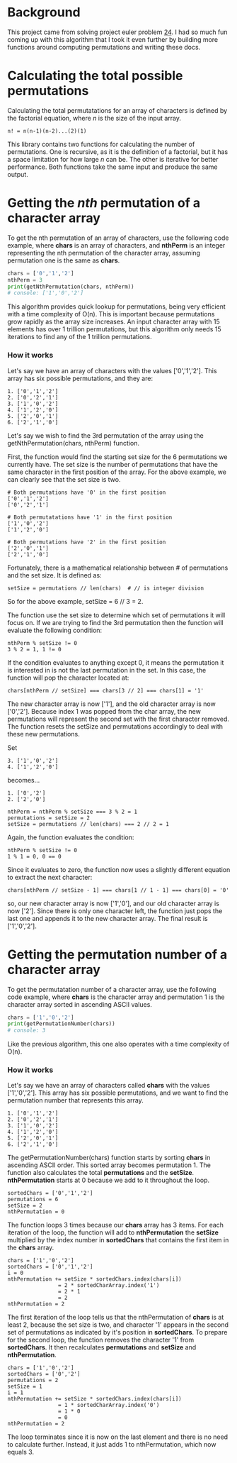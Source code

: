 # Background
This project came from solving project euler problem [24](https://projecteuler.net/problem=24).  I had so much fun coming up with this algorithm that I took it even further by building more functions around computing permutations and writing these docs.

# Calculating the total possible permutations
Calculating the total permutatations for an array of characters is defined by the factorial equation, where *n* is the size of the input array.
```
n! = n(n-1)(n-2)...(2)(1)
```
This library contains two functions for calculating the number of permutations.  One is recursive, as it is the definition of a factorial, but it has a space limitation for how large *n* can be.  The other is iterative for better performance.  Both functions take the same input and produce the same output.

# Getting the *nth* permutation of a character array
To get the nth permutation of an array of characters, use the following code example, where **chars** is an array of characters, and **nthPerm** is an integer representing the nth permutation of the character array, assuming permutation one is the same as **chars**.
```python
chars = ['0','1','2']
nthPerm = 3
print(getNthPermutation(chars, nthPerm))
# console: ['1','0','2']
```
This algorithm provides quick lookup for permutations, being very efficient with a time complexity of O(n).  This is important because permutations grow rapidly as the array size increases.  An input character array with 15 elements has over 1 trillion permutations, but this algorithm only needs 15 iterations to find any of the 1 trillion permutations.

### How it works
Let's say we have an array of characters with the values ['0','1','2'].  This array has six possible permutations, and they are:
```
1. ['0','1','2']
2. ['0','2','1']
3. ['1','0','2']
4. ['1','2','0']
5. ['2','0','1']
6. ['2','1','0']
```
Let's say we wish to find the 3rd permutation of the array using the getNthPermutation(chars, nthPerm) function.  

First, the function would find the starting set size for the 6 permutations we currently have.  The set size is the number of permutations that have the same character in the first position of the array.  For the above example, we can clearly see that the set size is two.
```
# Both permutations have '0' in the first position
['0','1','2']
['0','2','1']

# Both permutatations have '1' in the first position
['1','0','2']
['1','2','0']
 
# Both permutations have '2' in the first position
['2','0','1']
['2','1','0']
```
Fortunately, there is a mathematical relationship between # of permutations and the set size.  It is defined as:
```
setSize = permutations // len(chars)  # // is integer division
```
So for the above example, setSize = 6 // 3 = 2.

The function use the set size to determine which set of permutations it will focus on.  If we are trying to find the 3rd permutation then the function will evaluate the following condition:
```
nthPerm % setSize != 0
3 % 2 = 1, 1 != 0
```
If the condition evaluates to anything except 0, it means the permutation it is interested in is not the last permutation in the set.  In this case, the function will pop the character located at:
```
chars[nthPerm // setSize] === chars[3 // 2] === chars[1] = '1'
```
The new character array is now ['1'], and the old character array is now ['0','2'].  Because index 1 was popped from the char array, the new permutations will represent the second set with the first character removed.  The function resets the setSize and permutations accordingly to deal with these new permutations.

Set
```
3. ['1','0','2']
4. ['1','2','0']
```
becomes...
```
1. ['0','2']
2. ['2','0']

nthPerm = nthPerm % setSize === 3 % 2 = 1
permutations = setSize = 2
setSize = permutations // len(chars) === 2 // 2 = 1
```

Again, the function evaluates the condition:
```
nthPerm % setSize != 0
1 % 1 = 0, 0 == 0
```
Since it evaluates to zero, the function now uses a slightly different equation to extract the next character:
```
chars[nthPerm // setSize - 1] === chars[1 // 1 - 1] === chars[0] = '0'
```
so, our new character array is now ['1','0'], and our old character array is now ['2'].  Since there is only one character left, the function just pops the last one and appends it to the new character array.  The final result is ['1','0','2'].

# Getting the permutation number of a character array
To get the permutatation number of a character array, use the following code example, where **chars** is the character array and permutation 1 is the character array sorted in ascending ASCII values.
```python
chars = ['1','0','2']
print(getPermutationNumber(chars))
# console: 3
```
Like the previous algorithm, this one also operates with a time complexity of O(n).

### How it works
Let's say we have an array of characters called **chars** with the values ['1','0','2'].  This array has six possible permutations, and we want to find the permutation number that represents this array.
```
1. ['0','1','2']
2. ['0','2','1']
3. ['1','0','2']
4. ['1','2','0']
5. ['2','0','1']
6. ['2','1','0']
```
The getPermutationNumber(chars) function starts by sorting **chars** in ascending ASCII order.  This sorted array becomes permutation 1.  The function also calculates the total **permutations** and the **setSize**.  **nthPermutation** starts at 0 because we add to it throughout the loop.
```
sortedChars = ['0','1','2']
permutations = 6
setSize = 2
nthPermutation = 0
```
The function loops 3 times because our **chars** array has 3 items.  For each iteration of the loop, the function will add to **nthPermutation** the **setSize** multiplied by the index number in **sortedChars** that contains the first item in the **chars** array.
```
chars = ['1','0','2']
sortedChars = ['0','1','2']
i = 0
nthPermutation += setSize * sortedChars.index(chars[i])
                = 2 * sortedCharArray.index('1')
                = 2 * 1
                = 2
nthPermutation = 2
```
The first iteration of the loop tells us that the nthPermutation of **chars** is at least 2, because the set size is two, and character '1' appears in the second set of permutations as indicated by it's position in **sortedChars**.  To prepare for the second loop, the function removes the character '1' from **sortedChars**. It then recalculates **permutations** and **setSize** and **nthPermutation**.
```
chars = ['1','0','2']
sortedChars = ['0','2']
permutations = 2
setSize = 1
i = 1
nthPermutation += setSize * sortedChars.index(chars[i])
                = 1 * sortedCharArray.index('0')
                = 1 * 0
                = 0
nthPermutation = 2
```
The loop terminates since it is now on the last element and there is no need to calculate further.  Instead, it just adds 1 to nthPermutation, which now equals 3.
